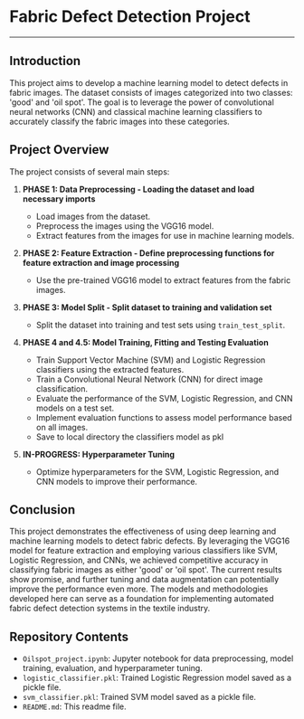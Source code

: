 # Fabric Defect Detection Project

---

## Introduction

This project aims to develop a machine learning model to detect defects in fabric images. The dataset consists of images categorized into two classes: 'good' and 'oil spot'. The goal is to leverage the power of convolutional neural networks (CNN) and classical machine learning classifiers to accurately classify the fabric images into these categories.

## Project Overview

The project consists of several main steps:

1. **PHASE 1: Data Preprocessing - Loading the dataset and load necessary imports**
   - Load images from the dataset.
   - Preprocess the images using the VGG16 model.
   - Extract features from the images for use in machine learning models.

2. **PHASE 2: Feature Extraction - Define preprocessing functions for feature extraction and image processing**
   - Use the pre-trained VGG16 model to extract features from the fabric images.

3. **PHASE 3: Model Split - Split dataset to training and validation set**
   - Split the dataset into training and test sets using `train_test_split`.

4. **PHASE 4 and 4.5: Model Training, Fitting and Testing Evaluation**
   - Train Support Vector Machine (SVM) and Logistic Regression classifiers using the extracted features.
   - Train a Convolutional Neural Network (CNN) for direct image classification.
   - Evaluate the performance of the SVM, Logistic Regression, and CNN models on a test set.
   - Implement evaluation functions to assess model performance based on all images.
   - Save to local directory the classifiers model as pkl

5. **IN-PROGRESS: Hyperparameter Tuning**
   - Optimize hyperparameters for the SVM, Logistic Regression, and CNN models to improve their performance.

## Conclusion

This project demonstrates the effectiveness of using deep learning and machine learning models to detect fabric defects. By leveraging the VGG16 model for feature extraction and employing various classifiers like SVM, Logistic Regression, and CNNs, we achieved competitive accuracy in classifying fabric images as either 'good' or 'oil spot'. The current results show promise, and further tuning and data augmentation can potentially improve the performance even more. The models and methodologies developed here can serve as a foundation for implementing automated fabric defect detection systems in the textile industry.

## Repository Contents

- `Oilspot_project.ipynb`: Jupyter notebook for data preprocessing, model training, evaluation, and hyperparameter tuning.
- `logistic_classifier.pkl`: Trained Logistic Regression model saved as a pickle file.
- `svm_classifier.pkl`: Trained SVM model saved as a pickle file.
- `README.md`: This readme file.
